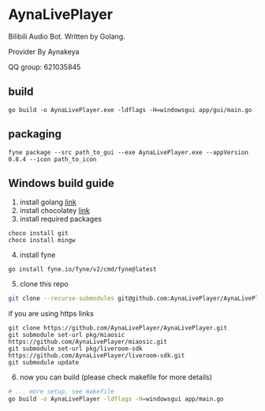 # AynaLivePlayer

Bilibili Audio Bot. Written by Golang.

Provider By Aynakeya

QQ group: 621035845

## build

```
go build -o AynaLivePlayer.exe -ldflags -H=windowsgui app/gui/main.go
```

## packaging
```
fyne package --src path_to_gui --exe AynaLivePlayer.exe --appVersion 0.8.4 --icon path_to_icon
```

## Windows build guide

1. install golang [link](https://go.dev/doc/install)
2. install chocolatey [link](https://chocolatey.org/install)
3. install required packages
```
choco install git
choco install mingw
```
4. install fyne
```
go install fyne.io/fyne/v2/cmd/fyne@latest
```
5. clone this repo
```bash
git clone --recurse-submodules git@github.com:AynaLivePlayer/AynaLivePlayer.git
```
if you are using https links
```
git clone https://github.com/AynaLivePlayer/AynaLivePlayer.git
git submodule set-url pkg/miaosic https://github.com/AynaLivePlayer/miaosic.git
git submodule set-url pkg/liveroom-sdk https://github.com/AynaLivePlayer/liveroom-sdk.git
git submodule update
```
6. now you can build (please check makefile for more details)
```bash
# ... more setup, see makefile
go build -o AynaLivePlayer -ldflags -H=windowsgui app/main.go
```